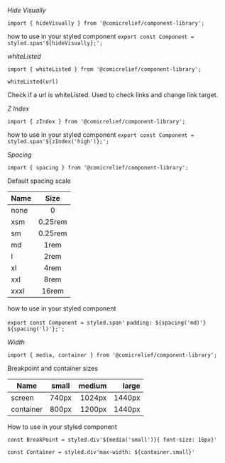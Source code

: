 _Hide Visually_

`import { hideVisually } from '@comicrelief/component-library';`

how to use in your styled component
`export const Component = styled.span'${hideVisually};';`

_whiteListed_

`import { whiteListed } from '@comicrelief/component-library';`

`whiteListed(url)`

Check if a url is whiteListed. Used to check links and change link target.

_Z Index_

`import { zIndex } from '@comicrelief/component-library';`

how to use in your styled component
`export const Component = styled.span'${zIndex('high')};';`

_Spacing_

`import { spacing } from '@comicrelief/component-library';`

Default spacing scale

| Name |  Size   |
| :--- | :-----: |
| none |    0    |
| xsm  | 0.25rem |
| sm   | 0.25rem |
| md   |  1rem   |
| l    |  2rem   |
| xl   |  4rem   |
| xxl  |  8rem   |
| xxxl |  16rem  |

how to use in your styled component

`export const Component = styled.span'`
`padding: ${spacing('md)'} ${spacing('l)'};';`

_Width_

`import { media, container } from '@comicrelief/component-library';`

 Breakpoint and container sizes

| Name   |      small      |  medium | large |
|----------|:-------------:|------:| ------:|
| screen   | 740px           | 1024px  |1440px    |
| container |   800px        | 1200px  |1440px    |

How to use in your styled component

`const BreakPoint = styled.div'${media('small')}{ font-size: 16px}'`

`const Container = styled.div'max-width: ${container.small}'`

